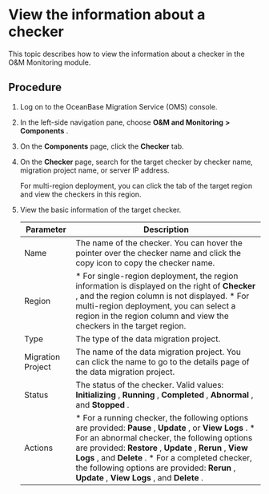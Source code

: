 View the information about a checker 
=========================================================

This topic describes how to view the information about a checker in the O\&M Monitoring module. 

Procedure 
------------------------------

1. Log on to the OceanBase Migration Service (OMS) console.

   

2. In the left-side navigation pane, choose **O\&M and Monitoring** **\>** **Components** .

   

3. On the **Components** page, click the **Checker** tab.

   

4. On the **Checker** page, search for the target checker by checker name, migration project name, or server IP address. 

   For multi-region deployment, you can click the tab of the target region and view the checkers in this region.
   

5. View the basic information of the target checker. 

   

   |   **Parameter**   |                                                                                                                                                                                                                                           **Description**                                                                                                                                                                                                                                           |
   |-------------------|-----------------------------------------------------------------------------------------------------------------------------------------------------------------------------------------------------------------------------------------------------------------------------------------------------------------------------------------------------------------------------------------------------------------------------------------------------------------------------------------------------|
   | Name              | The name of the checker.  You can hover the pointer over the checker name and click the copy icon to copy the checker name.                                                                                                                                                                                                                                                                                                                                                         |
   | Region            | * For single-region deployment, the region information is displayed on the right of **Checker** , and the region column is not displayed.   * For multi-region deployment, you can select a region in the region column and view the checkers in the target region.                                                                                                                                              |
   | Type              | The type of the data migration project.                                                                                                                                                                                                                                                                                                                                                                                                                                                             |
   | Migration Project | The name of the data migration project. You can click the name to go to the details page of the data migration project.                                                                                                                                                                                                                                                                                                                                                                             |
   | Status            | The status of the checker. Valid values: **Initializing** , **Running** , **Completed** , **Abnormal** , and **Stopped** .                                                                                                                                                                                                                                                                                                                                                                          |
   | Actions           | * For a running checker, the following options are provided: **Pause** , **Update** , or **View Logs** .   * For an abnormal checker, the following options are provided: **Restore** , **Update** , **Rerun** , **View Logs** , and **Delete** .   * For a completed checker, the following options are provided: **Rerun** , **Update** , **View Logs** , and **Delete** .    |

   



